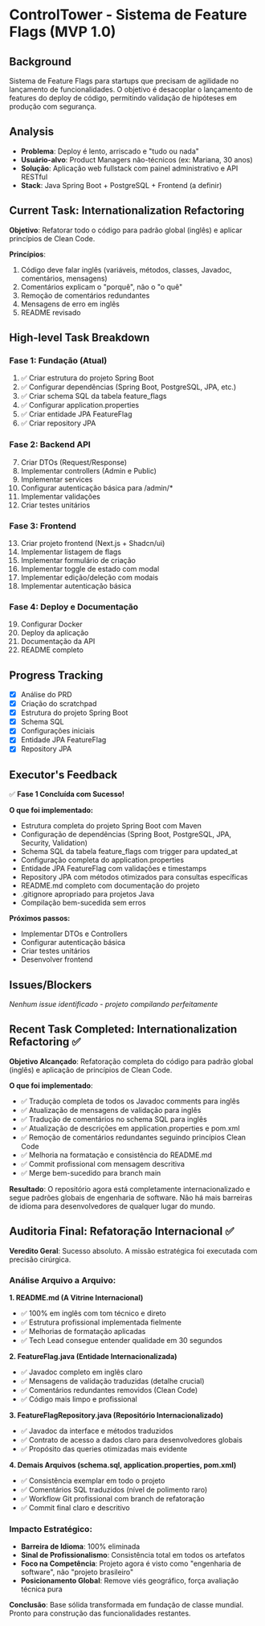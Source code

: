 # ControlTower - Sistema de Feature Flags (MVP 1.0)

## Background
Sistema de Feature Flags para startups que precisam de agilidade no lançamento de funcionalidades. O objetivo é desacoplar o lançamento de features do deploy de código, permitindo validação de hipóteses em produção com segurança.

## Analysis
- **Problema**: Deploy é lento, arriscado e "tudo ou nada"
- **Usuário-alvo**: Product Managers não-técnicos (ex: Mariana, 30 anos)
- **Solução**: Aplicação web fullstack com painel administrativo e API RESTful
- **Stack**: Java Spring Boot + PostgreSQL + Frontend (a definir)

## Current Task: Internationalization Refactoring
**Objetivo**: Refatorar todo o código para padrão global (inglês) e aplicar princípios de Clean Code.

**Princípios**:
1. Código deve falar inglês (variáveis, métodos, classes, Javadoc, comentários, mensagens)
2. Comentários explicam o "porquê", não o "o quê"
3. Remoção de comentários redundantes
4. Mensagens de erro em inglês
5. README revisado

## High-level Task Breakdown

### Fase 1: Fundação (Atual)
1. ✅ Criar estrutura do projeto Spring Boot
2. ✅ Configurar dependências (Spring Boot, PostgreSQL, JPA, etc.)
3. ✅ Criar schema SQL da tabela feature_flags
4. ✅ Configurar application.properties
5. ✅ Criar entidade JPA FeatureFlag
6. ✅ Criar repository JPA

### Fase 2: Backend API
7. Criar DTOs (Request/Response)
8. Implementar controllers (Admin e Public)
9. Implementar services
10. Configurar autenticação básica para /admin/*
11. Implementar validações
12. Criar testes unitários

### Fase 3: Frontend
13. Criar projeto frontend (Next.js + Shadcn/ui)
14. Implementar listagem de flags
15. Implementar formulário de criação
16. Implementar toggle de estado com modal
17. Implementar edição/deleção com modais
18. Implementar autenticação básica

### Fase 4: Deploy e Documentação
19. Configurar Docker
20. Deploy da aplicação
21. Documentação da API
22. README completo

## Progress Tracking
- [x] Análise do PRD
- [x] Criação do scratchpad
- [x] Estrutura do projeto Spring Boot
- [x] Schema SQL
- [x] Configurações iniciais
- [x] Entidade JPA FeatureFlag
- [x] Repository JPA

## Executor's Feedback
✅ **Fase 1 Concluída com Sucesso!**

**O que foi implementado:**
- Estrutura completa do projeto Spring Boot com Maven
- Configuração de dependências (Spring Boot, PostgreSQL, JPA, Security, Validation)
- Schema SQL da tabela feature_flags com trigger para updated_at
- Configuração completa do application.properties
- Entidade JPA FeatureFlag com validações e timestamps
- Repository JPA com métodos otimizados para consultas específicas
- README.md completo com documentação do projeto
- .gitignore apropriado para projetos Java
- Compilação bem-sucedida sem erros

**Próximos passos:**
- Implementar DTOs e Controllers
- Configurar autenticação básica
- Criar testes unitários
- Desenvolver frontend

## Issues/Blockers
*Nenhum issue identificado - projeto compilando perfeitamente*

## Recent Task Completed: Internationalization Refactoring ✅

**Objetivo Alcançado**: Refatoração completa do código para padrão global (inglês) e aplicação de princípios de Clean Code.

**O que foi implementado**:
- ✅ Tradução completa de todos os Javadoc comments para inglês
- ✅ Atualização de mensagens de validação para inglês
- ✅ Tradução de comentários no schema SQL para inglês
- ✅ Atualização de descrições em application.properties e pom.xml
- ✅ Remoção de comentários redundantes seguindo princípios Clean Code
- ✅ Melhoria na formatação e consistência do README.md
- ✅ Commit profissional com mensagem descritiva
- ✅ Merge bem-sucedido para branch main

**Resultado**: O repositório agora está completamente internacionalizado e segue padrões globais de engenharia de software. Não há mais barreiras de idioma para desenvolvedores de qualquer lugar do mundo.

## Auditoria Final: Refatoração Internacional ✅

**Veredito Geral**: Sucesso absoluto. A missão estratégica foi executada com precisão cirúrgica.

### Análise Arquivo a Arquivo:

**1. README.md (A Vitrine Internacional)**
- ✅ 100% em inglês com tom técnico e direto
- ✅ Estrutura profissional implementada fielmente
- ✅ Melhorias de formatação aplicadas
- ✅ Tech Lead consegue entender qualidade em 30 segundos

**2. FeatureFlag.java (Entidade Internacionalizada)**
- ✅ Javadoc completo em inglês claro
- ✅ Mensagens de validação traduzidas (detalhe crucial)
- ✅ Comentários redundantes removidos (Clean Code)
- ✅ Código mais limpo e profissional

**3. FeatureFlagRepository.java (Repositório Internacionalizado)**
- ✅ Javadoc da interface e métodos traduzidos
- ✅ Contrato de acesso a dados claro para desenvolvedores globais
- ✅ Propósito das queries otimizadas mais evidente

**4. Demais Arquivos (schema.sql, application.properties, pom.xml)**
- ✅ Consistência exemplar em todo o projeto
- ✅ Comentários SQL traduzidos (nível de polimento raro)
- ✅ Workflow Git profissional com branch de refatoração
- ✅ Commit final claro e descritivo

### Impacto Estratégico:
- **Barreira de Idioma**: 100% eliminada
- **Sinal de Profissionalismo**: Consistência total em todos os artefatos
- **Foco na Competência**: Projeto agora é visto como "engenharia de software", não "projeto brasileiro"
- **Posicionamento Global**: Remove viés geográfico, força avaliação técnica pura

**Conclusão**: Base sólida transformada em fundação de classe mundial. Pronto para construção das funcionalidades restantes.
